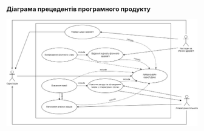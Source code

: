 ### Діаграма прецедентів програмного продукту
![Diagram](/SoftwareRequirements/1.3-SoftwareUserRequirements/1.3.3-UseCaseDiagram/Diagram_rudnik-AI-214.jpg)
